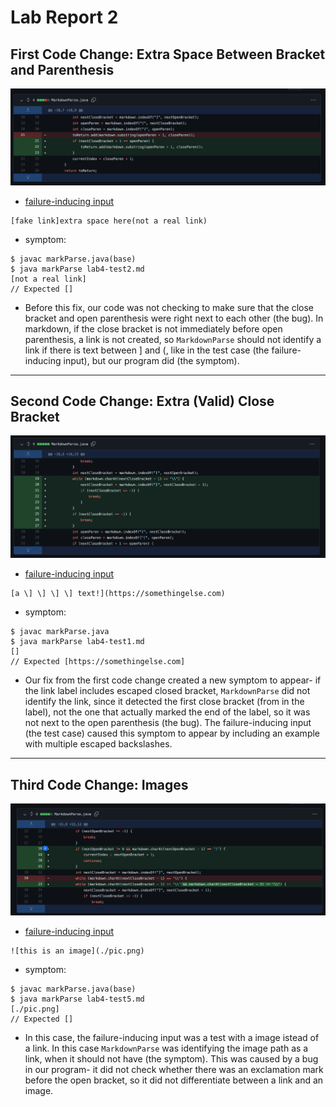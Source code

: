 # Lab Report 2

## First Code Change: Extra Space Between Bracket and Parenthesis
![Image](./report-2-images/codeChange1.png)

- [failure-inducing input](https://github.com/melinadika/markdown-parse/blob/0f60fdd0fe1854dc43edef62e0b4174d2ca31ec0/lab4-test2.md)
```
[fake link]extra space here(not a real link)
```
- symptom:
```
$ javac markParse.java(base)
$ java markParse lab4-test2.md
[not a real link] 
// Expected []
```
- Before this fix, our code was not checking to make sure that the close bracket and open parenthesis were right next to each other (the bug). In markdown, if the close bracket is not immediately before open parenthesis, a link is not created, so `MarkdownParse` should not identify a link if there is text between ] and (, like in the test case (the failure-inducing input), but our program did (the symptom).
---

## Second Code Change: Extra (Valid) Close Bracket
![Image](./report-2-images/codeChange2.png)
- [failure-inducing input](https://github.com/melinadika/markdown-parse/blob/0f60fdd0fe1854dc43edef62e0b4174d2ca31ec0/lab4-test1.md)
```
[a \] \] \] \] text!](https://somethingelse.com)
```
- symptom:
```
$ javac markParse.java
$ java markParse lab4-test1.md
[]
// Expected [https://somethingelse.com]
```
- Our fix from the first code change created a new symptom to appear- if the link label includes escaped closed bracket, `MarkdownParse` did not identify the link, since it detected the first close bracket (from in the label), not the one that actually marked the end of the label, so it was not next to the open parenthesis (the bug). The failure-inducing input (the test case) caused this symptom to appear by including an example with multiple escaped backslashes.
---

## Third Code Change: Images
![Image](./report-2-images/codeChange3.png)
- [failure-inducing input](https://github.com/melinadika/markdown-parse/blob/880a69e1973b5d90706795a787d51beae721a837/lab4-test5.md)
```
![this is an image](./pic.png)
```
- symptom:
```
$ javac markParse.java(base)
$ java markParse lab4-test5.md
[./pic.png] 
// Expected []
```
- In this case, the failure-inducing input was a test with a image istead of a link. In this case `MarkdownParse` was identifying the image path as a link, when it should not have (the symptom). This was caused by a bug in our program- it did not check whether there was an exclamation mark before the open bracket, so it did not differentiate between a link and an image.